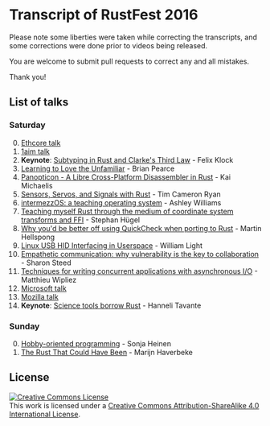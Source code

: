 # Transcript of RustFest 2016

Please note some liberties were taken while correcting the transcripts, and some corrections were done prior to videos being released.

You are welcome to submit pull requests to correct any and all mistakes.

Thank you!

## List of talks

### Saturday
0. [Ethcore talk](talks/01-ethcore.md)
0. [1aim talk](talks/02-1aim.md)
0. **Keynote**: [Subtyping in Rust and Clarke's Third Law](talks/03-felix-klock.md) - Felix Klock
0. [Learning to Love the Unfamiliar](talks/04-brian-pearce.md) - Brian Pearce
0. [Panopticon - A Libre Cross-Platform Disassembler in Rust](talks/05-kai-michaelis.md) - Kai Michaelis
0. [Sensors, Servos, and Signals with Rust](talks/06-tim-cameron-ryan.md) - Tim Cameron Ryan
0. [intermezzOS: a teaching operating system](talks/07-ashley-williams.md) - Ashley Williams
0. [Teaching myself Rust through the medium of coordinate system transforms and FFI](talks/08-stephan-hugel.md) - Stephan Hügel
0. [Why you'd be better off using QuickCheck when porting to Rust](talks/09-martin-hellspong.md) - Martin Hellspong
0. [Linux USB HID Interfacing in Userspace](talks/10-william-light.md) - William Light
0. [Empathetic communication: why vulnerability is the key to collaboration](talks/11-sharon-steed.md) - Sharon Steed
0. [Techniques for writing concurrent applications with asynchronous I/O](talks/12-matthieu-wipliez.md) - Matthieu Wipliez
0. [Microsoft talk](talks/13-microsoft.md)
0. [Mozilla talk](talks/14-mozilla.md)
0. **Keynote**: [Science tools borrow Rust](talks/15-hanneli-tavante.md) - Hanneli Tavante

### Sunday
0. [Hobby-oriented programming](talks/16-sonja-heinen.md) - Sonja Heinen
0. [The Rust That Could Have Been](talks/17-marijn-haverbeke.md) - Marijn Haverbeke

## License
<a rel="license" href="http://creativecommons.org/licenses/by-sa/4.0/"><img alt="Creative Commons License" style="border-width:0" src="https://i.creativecommons.org/l/by-sa/4.0/80x15.png" /></a><br />This work is licensed under a <a rel="license" href="http://creativecommons.org/licenses/by-sa/4.0/">Creative Commons Attribution-ShareAlike 4.0 International License</a>.
